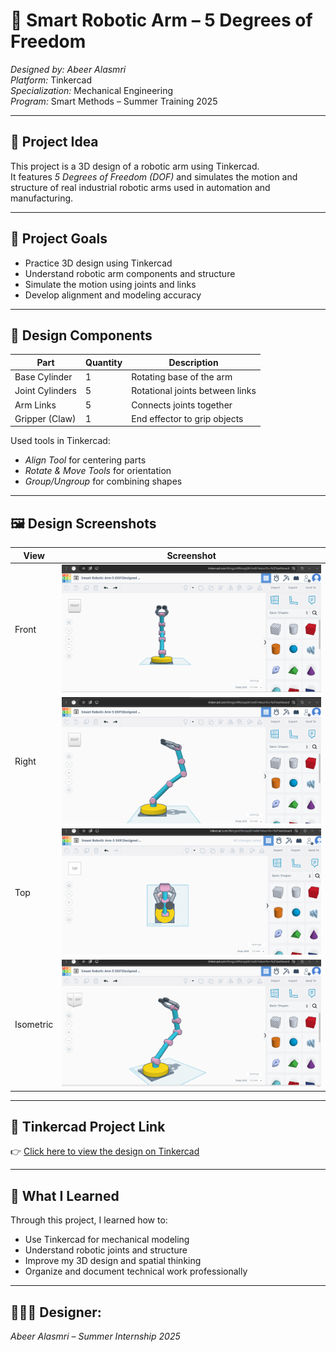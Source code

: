 # 🤖 Smart Robotic Arm – 5 Degrees of Freedom  
*Designed by: Abeer Alasmri*  
*Platform:* Tinkercad  
*Specialization:* Mechanical Engineering  
*Program:* Smart Methods – Summer Training 2025

---

## 📌 Project Idea

This project is a 3D design of a robotic arm using Tinkercad.  
It features *5 Degrees of Freedom (DOF)* and simulates the motion and structure of real industrial robotic arms used in automation and manufacturing.

---

## 🎯 Project Goals

- Practice 3D design using Tinkercad  
- Understand robotic arm components and structure  
- Simulate the motion using joints and links  
- Develop alignment and modeling accuracy

---

## 🧩 Design Components

| Part              | Quantity | Description                      |
|-------------------|----------|----------------------------------|
| Base Cylinder     | 1        | Rotating base of the arm         |
| Joint Cylinders   | 5        | Rotational joints between links  |
| Arm Links         | 5        | Connects joints together         |
| Gripper (Claw)    | 1        | End effector to grip objects     |

Used tools in Tinkercad:
- *Align Tool* for centering parts  
- *Rotate & Move Tools* for orientation  
- *Group/Ungroup* for combining shapes

---

## 🖼 Design Screenshots

| View       | Screenshot                  |
|------------|-----------------------------|
| Front      | ![Front](./RoboticArm_Front.png)  
| Right      | ![Right](./RoboticArm_Right.png)  
| Top        | ![Top](./RoboticArm_Top.png)  
| Isometric  | ![Isometric](./RoboticArm_Isometric.png)

---

## 🔗 Tinkercad Project Link

👉 [Click here to view the design on Tinkercad](https://www.tinkercad.com/things/e9NzrqvjXt1)

---

## 💬 What I Learned

Through this project, I learned how to:
- Use Tinkercad for mechanical modeling  
- Understand robotic joints and structure  
- Improve my 3D design and spatial thinking  
- Organize and document technical work professionally

---

## 👩🏻‍💻 Designer:
*Abeer Alasmri – Summer Internship 2025*
